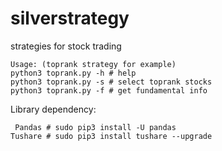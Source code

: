 # silverstrategy
strategies for stock trading

<pre><code>Usage: (toprank strategy for example)
python3 toprank.py -h # help
python3 toprank.py -s # select toprank stocks
python3 toprank.py -f # get fundamental info
</code></pre>

Library dependency:<pre><code>
Pandas # sudo pip3 install -U pandas
Tushare # sudo pip3 install tushare --upgrade
</code></pre>
